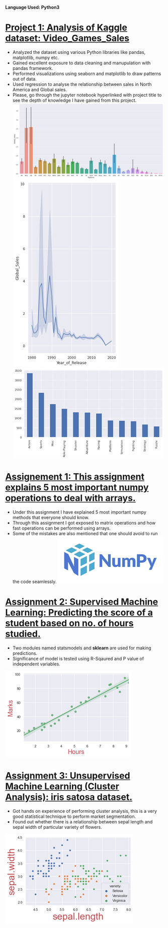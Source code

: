 **Language Used: Python3**

# [Project 1: Analysis of Kaggle dataset: Video_Games_Sales](https://github.com/abhigangalwar/Abhijeet_Data_Analysis_Portfolio/blob/main/video-games-sales-data.ipynb)
* Analyzed the dataset using various Python libraries like pandas, matplotlib, numpy etc.
* Gained excellent exposure to data cleaning and manupulation with pandas framework.
* Performed visualizations using seaborn and matplotlib to draw patterns out of data.
* Used regression to analyse the relationship between sales in North America and Global sales.
* Please, go through the jupyter notebook hyperlinked with project title to see the depth of knowledge I have gained from this project.
![](/images/Global_sales_Data.png)
![](/images/Line_plot.png)      ![](https://github.com/abhigangalwar/Abhijeet_Data_Analysis_Portfolio/blob/main/images/Genre.png)



# [Assignement 1: This assignment explains 5 most important numpy operations to deal with arrays.](https://github.com/abhigangalwar/Abhijeet_Data_Analysis_Portfolio/blob/main/numpy-array-operations.ipynb)
* Under this assignment I have explained 5 most important numpy methods that everyone should know.
* Through this assignment I got exposed to matrix operations and how fast operations can be performed using arrays.
* Some of the mistakes are also mentioned that one should avoid to run the code seamlessly.
![](/images/Numpy.png)



# [Assignment 2: Supervised Machine Learning: Predicting the score of a student based on no. of hours studied.](https://github.com/abhigangalwar/Supervised_Machine_Learning/blob/main/The%20Sparks%20Foundation-checkpoint.ipynb)
* Two modules named statsmodels and **sklearn** are used for making predictions.
* Significance of model is tested using R-Sqaured and P value of independent variables.

![](/images/Multivariate_regresiion.png)

# [Assignment 3: Unsupervised Machine Learning (Cluster Analysis): iris satosa dataset.](https://github.com/abhigangalwar/Abhijeet_Data_Analysis_Portfolio/blob/main/Satosa.ipynb)
* Got hands on experience of performing cluster analysis, this is a very good statistical technique to perform market segmentation.
* Found out whether there is a relationship between sepal length and sepal width of particular variety of flowers.


![](/images/satosa_img.png)
